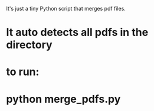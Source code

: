It's just a tiny Python script that merges pdf files.

# It auto detects all pdfs in the directory

# to run:
# python merge_pdfs.py